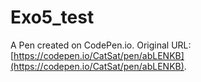 # Exo5_test

A Pen created on CodePen.io. Original URL: [https://codepen.io/CatSat/pen/abLENKB](https://codepen.io/CatSat/pen/abLENKB).


